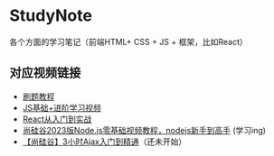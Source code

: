 # StudyNote
各个方面的学习笔记（前端HTML+ CSS + JS + 框架，比如React）

## 对应视频链接
- [刷题教程](https://programmercarl.com/)    
- [JS基础+进阶学习视频](https://programmercarl.com](https://www.bilibili.com/video/BV1Y84y1L7Nn/?spm_id_from=333.788.top_right_bar_window_custom_collection.content.click&vd_source=c8b9ba4c470a783033f0287d1c7b102b)/)
- [React从入门到实战](https://www.bilibili.com/video/BV1Z44y1K7Fj/?spm_id_from=333.1007.top_right_bar_window_custom_collection.content.click&vd_source=c8b9ba4c470a783033f0287d1c7b102b)
- [尚硅谷2023版Node.js零基础视频教程，nodejs新手到高手](https://www.bilibili.com/video/BV1gM411W7ex/?p=2&spm_id_from=pageDriver&vd_source=c8b9ba4c470a783033f0287d1c7b102b) (学习ing)
- [【尚硅谷】3小时Ajax入门到精通](https://www.bilibili.com/video/BV1WC4y1b78y/?vd_source=c8b9ba4c470a783033f0287d1c7b102b)（还未开始）
